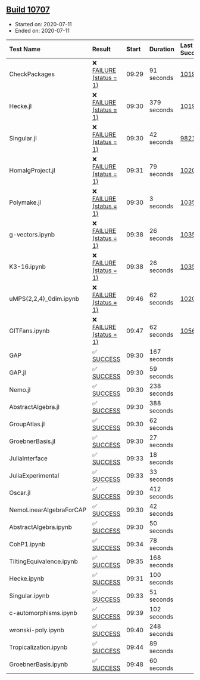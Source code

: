 ## [Build 10707](https://oscarci.mathematik.uni-kl.de/job/oscar/10707/)

* Started on: 2020-07-11
* Ended on: 2020-07-11

| Test Name    | Result | Start | Duration | Last Success | First Failure |
|:-------------|:-------|:------|:---------|:-------------|:--------------|
| CheckPackages | ❌ [FAILURE (status = 1)](https://oscarci.mathematik.uni-kl.de/job/oscar/10707/artifact/logs/build-10707/CheckPackages.log) | 09:29 | 91 seconds | [10197](https://oscarci.mathematik.uni-kl.de/job/oscar/10197/) | [10198](https://oscarci.mathematik.uni-kl.de/job/oscar/10198/) |
| Hecke.jl | ❌ [FAILURE (status = 1)](https://oscarci.mathematik.uni-kl.de/job/oscar/10707/artifact/logs/build-10707/Hecke.jl.log) | 09:30 | 379 seconds | [10197](https://oscarci.mathematik.uni-kl.de/job/oscar/10197/) | [10198](https://oscarci.mathematik.uni-kl.de/job/oscar/10198/) |
| Singular.jl | ❌ [FAILURE (status = 1)](https://oscarci.mathematik.uni-kl.de/job/oscar/10707/artifact/logs/build-10707/Singular.jl.log) | 09:30 | 42 seconds | [9821](https://oscarci.mathematik.uni-kl.de/job/oscar/9821/) | [9822](https://oscarci.mathematik.uni-kl.de/job/oscar/9822/) |
| HomalgProject.jl | ❌ [FAILURE (status = 1)](https://oscarci.mathematik.uni-kl.de/job/oscar/10707/artifact/logs/build-10707/HomalgProject.jl.log) | 09:31 | 79 seconds | [10209](https://oscarci.mathematik.uni-kl.de/job/oscar/10209/) | [10210](https://oscarci.mathematik.uni-kl.de/job/oscar/10210/) |
| Polymake.jl | ❌ [FAILURE (status = 1)](https://oscarci.mathematik.uni-kl.de/job/oscar/10707/artifact/logs/build-10707/Polymake.jl.log) | 09:30 | 3 seconds | [10356](https://oscarci.mathematik.uni-kl.de/job/oscar/10356/) | [10357](https://oscarci.mathematik.uni-kl.de/job/oscar/10357/) |
| g-vectors.ipynb | ❌ [FAILURE (status = 1)](https://oscarci.mathematik.uni-kl.de/job/oscar/10707/artifact/logs/build-10707/g-vectors.ipynb.log) | 09:38 | 26 seconds | [10356](https://oscarci.mathematik.uni-kl.de/job/oscar/10356/) | [10357](https://oscarci.mathematik.uni-kl.de/job/oscar/10357/) |
| K3-16.ipynb | ❌ [FAILURE (status = 1)](https://oscarci.mathematik.uni-kl.de/job/oscar/10707/artifact/logs/build-10707/K3-16.ipynb.log) | 09:38 | 26 seconds | [10356](https://oscarci.mathematik.uni-kl.de/job/oscar/10356/) | [10357](https://oscarci.mathematik.uni-kl.de/job/oscar/10357/) |
| uMPS(2,2,4)_0dim.ipynb | ❌ [FAILURE (status = 1)](https://oscarci.mathematik.uni-kl.de/job/oscar/10707/artifact/logs/build-10707/uMPS-2-2-4-_0dim.ipynb.log) | 09:46 | 62 seconds | [10209](https://oscarci.mathematik.uni-kl.de/job/oscar/10209/) | [10210](https://oscarci.mathematik.uni-kl.de/job/oscar/10210/) |
| GITFans.ipynb | ❌ [FAILURE (status = 1)](https://oscarci.mathematik.uni-kl.de/job/oscar/10707/artifact/logs/build-10707/GITFans.ipynb.log) | 09:47 | 62 seconds | [10566](https://oscarci.mathematik.uni-kl.de/job/oscar/10566/) | [10567](https://oscarci.mathematik.uni-kl.de/job/oscar/10567/) |
| GAP | ✅ [SUCCESS](https://oscarci.mathematik.uni-kl.de/job/oscar/10707/artifact/logs/build-10707/GAP.log) | 09:30 | 167 seconds |  |  |
| GAP.jl | ✅ [SUCCESS](https://oscarci.mathematik.uni-kl.de/job/oscar/10707/artifact/logs/build-10707/GAP.jl.log) | 09:30 | 59 seconds |  |  |
| Nemo.jl | ✅ [SUCCESS](https://oscarci.mathematik.uni-kl.de/job/oscar/10707/artifact/logs/build-10707/Nemo.jl.log) | 09:30 | 238 seconds |  |  |
| AbstractAlgebra.jl | ✅ [SUCCESS](https://oscarci.mathematik.uni-kl.de/job/oscar/10707/artifact/logs/build-10707/AbstractAlgebra.jl.log) | 09:30 | 388 seconds |  |  |
| GroupAtlas.jl | ✅ [SUCCESS](https://oscarci.mathematik.uni-kl.de/job/oscar/10707/artifact/logs/build-10707/GroupAtlas.jl.log) | 09:30 | 62 seconds |  |  |
| GroebnerBasis.jl | ✅ [SUCCESS](https://oscarci.mathematik.uni-kl.de/job/oscar/10707/artifact/logs/build-10707/GroebnerBasis.jl.log) | 09:30 | 27 seconds |  |  |
| JuliaInterface | ✅ [SUCCESS](https://oscarci.mathematik.uni-kl.de/job/oscar/10707/artifact/logs/build-10707/JuliaInterface.log) | 09:33 | 18 seconds |  |  |
| JuliaExperimental | ✅ [SUCCESS](https://oscarci.mathematik.uni-kl.de/job/oscar/10707/artifact/logs/build-10707/JuliaExperimental.log) | 09:33 | 33 seconds |  |  |
| Oscar.jl | ✅ [SUCCESS](https://oscarci.mathematik.uni-kl.de/job/oscar/10707/artifact/logs/build-10707/Oscar.jl.log) | 09:30 | 412 seconds |  |  |
| NemoLinearAlgebraForCAP | ✅ [SUCCESS](https://oscarci.mathematik.uni-kl.de/job/oscar/10707/artifact/logs/build-10707/NemoLinearAlgebraForCAP.log) | 09:30 | 42 seconds |  |  |
| AbstractAlgebra.ipynb | ✅ [SUCCESS](https://oscarci.mathematik.uni-kl.de/job/oscar/10707/artifact/logs/build-10707/AbstractAlgebra.ipynb.log) | 09:30 | 50 seconds |  |  |
| CohP1.ipynb | ✅ [SUCCESS](https://oscarci.mathematik.uni-kl.de/job/oscar/10707/artifact/logs/build-10707/CohP1.ipynb.log) | 09:34 | 78 seconds |  |  |
| TiltingEquivalence.ipynb | ✅ [SUCCESS](https://oscarci.mathematik.uni-kl.de/job/oscar/10707/artifact/logs/build-10707/TiltingEquivalence.ipynb.log) | 09:35 | 168 seconds |  |  |
| Hecke.ipynb | ✅ [SUCCESS](https://oscarci.mathematik.uni-kl.de/job/oscar/10707/artifact/logs/build-10707/Hecke.ipynb.log) | 09:31 | 100 seconds |  |  |
| Singular.ipynb | ✅ [SUCCESS](https://oscarci.mathematik.uni-kl.de/job/oscar/10707/artifact/logs/build-10707/Singular.ipynb.log) | 09:33 | 51 seconds |  |  |
| c-automorphisms.ipynb | ✅ [SUCCESS](https://oscarci.mathematik.uni-kl.de/job/oscar/10707/artifact/logs/build-10707/c-automorphisms.ipynb.log) | 09:39 | 102 seconds |  |  |
| wronski-poly.ipynb | ✅ [SUCCESS](https://oscarci.mathematik.uni-kl.de/job/oscar/10707/artifact/logs/build-10707/wronski-poly.ipynb.log) | 09:40 | 248 seconds |  |  |
| Tropicalization.ipynb | ✅ [SUCCESS](https://oscarci.mathematik.uni-kl.de/job/oscar/10707/artifact/logs/build-10707/Tropicalization.ipynb.log) | 09:44 | 89 seconds |  |  |
| GroebnerBasis.ipynb | ✅ [SUCCESS](https://oscarci.mathematik.uni-kl.de/job/oscar/10707/artifact/logs/build-10707/GroebnerBasis.ipynb.log) | 09:48 | 60 seconds |  |  |
